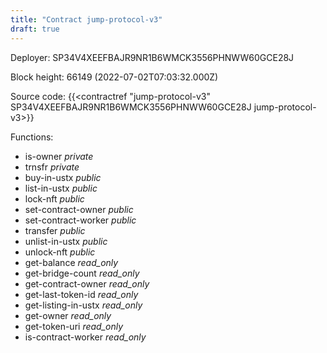 ```yaml
---
title: "Contract jump-protocol-v3"
draft: true
---
```

Deployer: SP34V4XEEFBAJR9NR1B6WMCK3556PHNWW60GCE28J


 



Block height: 66149 (2022-07-02T07:03:32.000Z)

Source code: {{<contractref "jump-protocol-v3" SP34V4XEEFBAJR9NR1B6WMCK3556PHNWW60GCE28J jump-protocol-v3>}}

Functions:

* is-owner _private_
* trnsfr _private_
* buy-in-ustx _public_
* list-in-ustx _public_
* lock-nft _public_
* set-contract-owner _public_
* set-contract-worker _public_
* transfer _public_
* unlist-in-ustx _public_
* unlock-nft _public_
* get-balance _read_only_
* get-bridge-count _read_only_
* get-contract-owner _read_only_
* get-last-token-id _read_only_
* get-listing-in-ustx _read_only_
* get-owner _read_only_
* get-token-uri _read_only_
* is-contract-worker _read_only_
